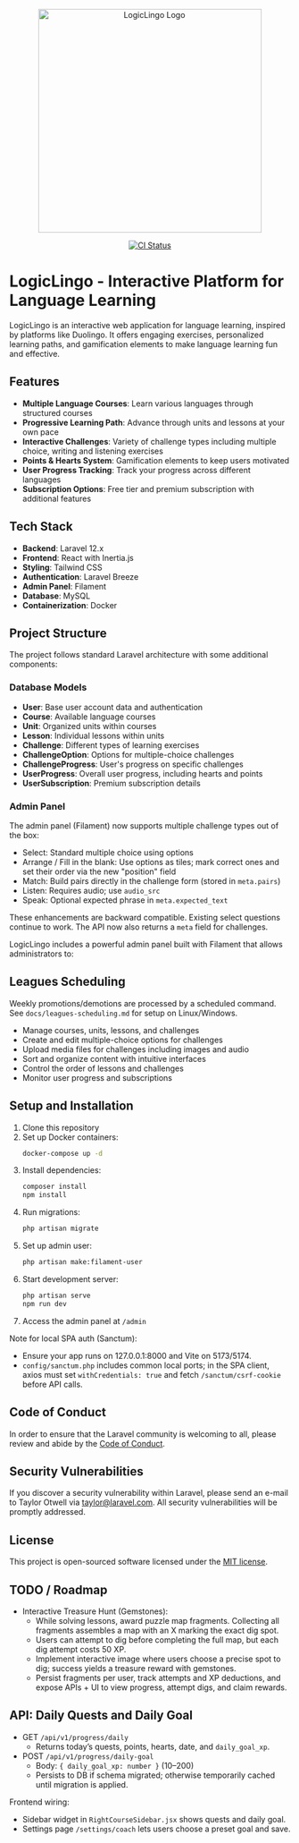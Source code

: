 <p align="center">
<img src="https://example.com/logiclingo-logo.png" width="400" alt="LogicLingo Logo">
</p>

<p align="center">
   <a href="https://github.com/VladimirDuplii/Logi-Lingo/actions/workflows/ci.yml">
      <img src="https://github.com/VladimirDuplii/Logi-Lingo/actions/workflows/ci.yml/badge.svg?branch=main" alt="CI Status" />
   </a>
</p>

# LogicLingo - Interactive Platform for Language Learning

LogicLingo is an interactive web application for language learning, inspired by platforms like Duolingo. It offers engaging exercises, personalized learning paths, and gamification elements to make language learning fun and effective.

## Features

-   **Multiple Language Courses**: Learn various languages through structured courses
-   **Progressive Learning Path**: Advance through units and lessons at your own pace
-   **Interactive Challenges**: Variety of challenge types including multiple choice, writing and listening exercises
-   **Points & Hearts System**: Gamification elements to keep users motivated
-   **User Progress Tracking**: Track your progress across different languages
-   **Subscription Options**: Free tier and premium subscription with additional features

## Tech Stack

-   **Backend**: Laravel 12.x
-   **Frontend**: React with Inertia.js
-   **Styling**: Tailwind CSS
-   **Authentication**: Laravel Breeze
-   **Admin Panel**: Filament
-   **Database**: MySQL
-   **Containerization**: Docker

## Project Structure

The project follows standard Laravel architecture with some additional components:

### Database Models

-   **User**: Base user account data and authentication
-   **Course**: Available language courses
-   **Unit**: Organized units within courses
-   **Lesson**: Individual lessons within units
-   **Challenge**: Different types of learning exercises
-   **ChallengeOption**: Options for multiple-choice challenges
-   **ChallengeProgress**: User's progress on specific challenges
-   **UserProgress**: Overall user progress, including hearts and points
-   **UserSubscription**: Premium subscription details

### Admin Panel

The admin panel (Filament) now supports multiple challenge types out of the box:

- Select: Standard multiple choice using options
- Arrange / Fill in the blank: Use options as tiles; mark correct ones and set their order via the new "position" field
- Match: Build pairs directly in the challenge form (stored in `meta.pairs`)
- Listen: Requires audio; use `audio_src`
- Speak: Optional expected phrase in `meta.expected_text`

These enhancements are backward compatible. Existing select questions continue to work. The API now also returns a `meta` field for challenges.

LogicLingo includes a powerful admin panel built with Filament that allows administrators to:
## Leagues Scheduling
Weekly promotions/demotions are processed by a scheduled command. See `docs/leagues-scheduling.md` for setup on Linux/Windows.

-   Manage courses, units, lessons, and challenges
-   Create and edit multiple-choice options for challenges
-   Upload media files for challenges including images and audio
-   Sort and organize content with intuitive interfaces
-   Control the order of lessons and challenges
-   Monitor user progress and subscriptions

## Setup and Installation

1. Clone this repository
2. Set up Docker containers:
    ```bash
    docker-compose up -d
    ```
3. Install dependencies:
    ```bash
    composer install
    npm install
    ```
4. Run migrations:
    ```bash
    php artisan migrate
    ```
5. Set up admin user:
    ```bash
    php artisan make:filament-user
    ```
6. Start development server:
    ```bash
    php artisan serve
    npm run dev
    ```
7. Access the admin panel at `/admin`

Note for local SPA auth (Sanctum):

-   Ensure your app runs on 127.0.0.1:8000 and Vite on 5173/5174.
-   `config/sanctum.php` includes common local ports; in the SPA client, axios must set `withCredentials: true` and fetch `/sanctum/csrf-cookie` before API calls.

## Code of Conduct

In order to ensure that the Laravel community is welcoming to all, please review and abide by the [Code of Conduct](https://laravel.com/docs/contributions#code-of-conduct).

## Security Vulnerabilities

If you discover a security vulnerability within Laravel, please send an e-mail to Taylor Otwell via [taylor@laravel.com](mailto:taylor@laravel.com). All security vulnerabilities will be promptly addressed.

## License

This project is open-sourced software licensed under the [MIT license](https://opensource.org/licenses/MIT).

## TODO / Roadmap

-   Interactive Treasure Hunt (Gemstones):
    -   While solving lessons, award puzzle map fragments. Collecting all fragments assembles a map with an X marking the exact dig spot.
    -   Users can attempt to dig before completing the full map, but each dig attempt costs 50 XP.
    -   Implement interactive image where users choose a precise spot to dig; success yields a treasure reward with gemstones.
    -   Persist fragments per user, track attempts and XP deductions, and expose APIs + UI to view progress, attempt digs, and claim rewards.

## API: Daily Quests and Daily Goal

-   GET `/api/v1/progress/daily`
    -   Returns today’s quests, points, hearts, date, and `daily_goal_xp`.
-   POST `/api/v1/progress/daily-goal`
    -   Body: `{ daily_goal_xp: number }` (10–200)
    -   Persists to DB if schema migrated; otherwise temporarily cached until migration is applied.

Frontend wiring:

-   Sidebar widget in `RightCourseSidebar.jsx` shows quests and daily goal.
-   Settings page `/settings/coach` lets users choose a preset goal and save.
